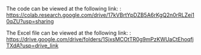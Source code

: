 The code can be viewed at the following link: :
https://colab.research.google.com/drive/17kVBrtYpDZB5A6rKgQ2n0rRLZei10qZU?usp=sharing

The Excel file can be viewed at the following link: :
https://drive.google.com/drive/folders/1SjxsMCOtTR0g9mPzKWUaCtEhoqfjTXdA?usp=drive_link
